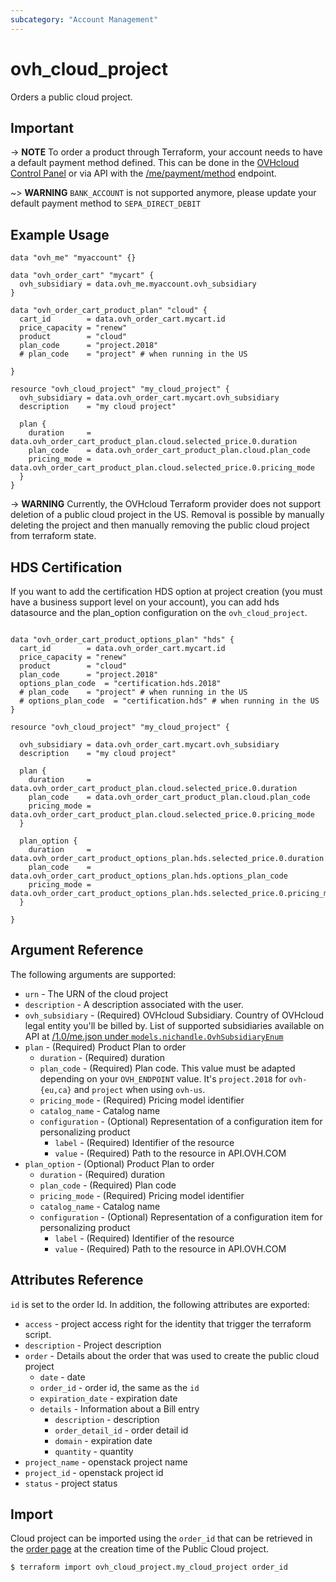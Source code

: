 ```yaml
---
subcategory: "Account Management"
---
```


# ovh_cloud_project

Orders a public cloud project.

## Important

-> **NOTE** To order a product through Terraform, your account needs to have a default payment method defined. This can be done in the [OVHcloud Control Panel](https://www.ovh.com/manager/#/dedicated/billing/payment/method) or via API with the [/me/payment/method](https://api.ovh.com/console/#/me/payment/method~GET) endpoint.

~> **WARNING** `BANK_ACCOUNT` is not supported anymore, please update your default payment method to `SEPA_DIRECT_DEBIT`

## Example Usage

```hcl
data "ovh_me" "myaccount" {}

data "ovh_order_cart" "mycart" {
  ovh_subsidiary = data.ovh_me.myaccount.ovh_subsidiary
}

data "ovh_order_cart_product_plan" "cloud" {
  cart_id        = data.ovh_order_cart.mycart.id
  price_capacity = "renew"
  product        = "cloud"
  plan_code      = "project.2018"
  # plan_code    = "project" # when running in the US

}

resource "ovh_cloud_project" "my_cloud_project" {
  ovh_subsidiary = data.ovh_order_cart.mycart.ovh_subsidiary
  description    = "my cloud project"

  plan {
    duration     = data.ovh_order_cart_product_plan.cloud.selected_price.0.duration
    plan_code    = data.ovh_order_cart_product_plan.cloud.plan_code
    pricing_mode = data.ovh_order_cart_product_plan.cloud.selected_price.0.pricing_mode
  }
}
```

-> **WARNING** Currently, the OVHcloud Terraform provider does not support deletion of a public cloud project in the US. Removal is possible by manually deleting the project and then manually removing the public cloud project from terraform state.

## HDS Certification

If you want to add the certification HDS option at project creation (you must have a business support level on your account), you can add hds datasource and the plan_option configuration on the `ovh_cloud_project`.

```hcl

data "ovh_order_cart_product_options_plan" "hds" {
  cart_id        = data.ovh_order_cart.mycart.id
  price_capacity = "renew"
  product        = "cloud"
  plan_code      = "project.2018"
  options_plan_code  = "certification.hds.2018"
  # plan_code    = "project" # when running in the US
  # options_plan_code  = "certification.hds" # when running in the US
}

resource "ovh_cloud_project" "my_cloud_project" {

  ovh_subsidiary = data.ovh_order_cart.mycart.ovh_subsidiary
  description    = "my cloud project"

  plan {
    duration     = data.ovh_order_cart_product_plan.cloud.selected_price.0.duration
    plan_code    = data.ovh_order_cart_product_plan.cloud.plan_code
    pricing_mode = data.ovh_order_cart_product_plan.cloud.selected_price.0.pricing_mode
  }

  plan_option {
    duration     = data.ovh_order_cart_product_options_plan.hds.selected_price.0.duration
    plan_code    = data.ovh_order_cart_product_options_plan.hds.options_plan_code
    pricing_mode = data.ovh_order_cart_product_options_plan.hds.selected_price.0.pricing_mode
  }

}

```

## Argument Reference

The following arguments are supported:

- `urn` - The URN of the cloud project
- `description` - A description associated with the user.
- `ovh_subsidiary` - (Required) OVHcloud Subsidiary. Country of OVHcloud legal entity you'll be billed by. List of supported subsidiaries available on API at [/1.0/me.json under `models.nichandle.OvhSubsidiaryEnum`](https://eu.api.ovh.com/1.0/me.json)
- `plan` - (Required) Product Plan to order
  - `duration` - (Required) duration
  - `plan_code` - (Required) Plan code. This value must be adapted depending on your `OVH_ENDPOINT` value. It's `project.2018` for `ovh-{eu,ca}` and `project` when using `ovh-us`.
  - `pricing_mode` - (Required) Pricing model identifier
  - `catalog_name` - Catalog name
  - `configuration` - (Optional) Representation of a configuration item for personalizing product
    - `label` - (Required) Identifier of the resource
    - `value` - (Required) Path to the resource in API.OVH.COM
- `plan_option` - (Optional) Product Plan to order
  - `duration` - (Required) duration
  - `plan_code` - (Required) Plan code
  - `pricing_mode` - (Required) Pricing model identifier
  - `catalog_name` - Catalog name
  - `configuration` - (Optional) Representation of a configuration item for personalizing product
    - `label` - (Required) Identifier of the resource
    - `value` - (Required) Path to the resource in API.OVH.COM

## Attributes Reference

`id` is set to the order Id. In addition, the following attributes are exported:

- `access` - project access right for the identity that trigger the terraform script.
- `description` - Project description
- `order` - Details about the order that was used to create the public cloud project
  - `date` - date
  - `order_id` - order id, the same as the `id`
  - `expiration_date` - expiration date
  - `details` - Information about a Bill entry
    - `description` - description
    - `order_detail_id` - order detail id
    - `domain` - expiration date
    - `quantity` - quantity
- `project_name` - openstack project name
- `project_id` - openstack project id
- `status` - project status

## Import

Cloud project can be imported using the `order_id` that can be retrieved in the [order page](https://www.ovh.com/manager/#/dedicated/billing/orders/orders) at the creation time of the Public Cloud project.

```bash
$ terraform import ovh_cloud_project.my_cloud_project order_id
```
